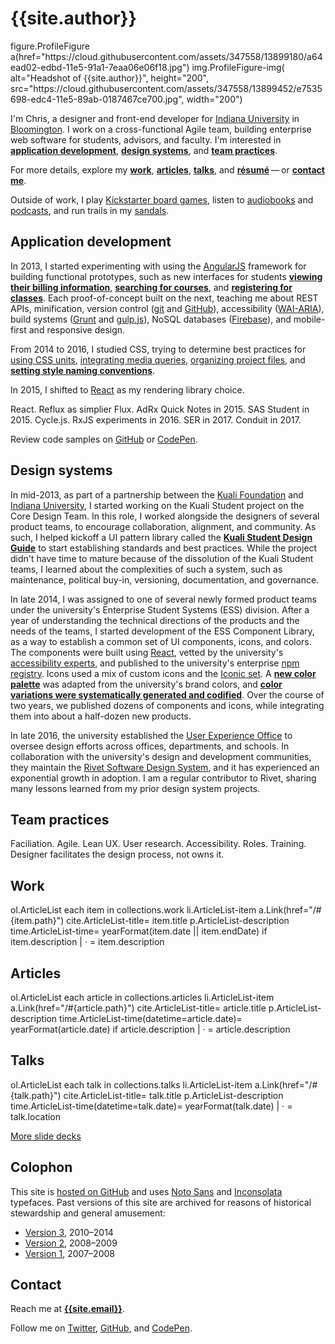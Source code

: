# {{site.author}}

<jade>
figure.ProfileFigure
  a(href="https://cloud.githubusercontent.com/assets/347558/13899180/a64ead02-edbd-11e5-91a1-7eaa06e06f18.jpg")
    img.ProfileFigure-img(
      alt="Headshot of {{site.author}}",
      height="200",
      src="https://cloud.githubusercontent.com/assets/347558/13899452/e7535698-edc4-11e5-89ab-0187467ce700.jpg",
      width="200")
</jade>

I'm Chris, a designer and front-end developer for [Indiana University](https://uits.iu.edu/) in [Bloomington](https://www.visitbloomington.com/). I work on a cross-functional Agile team, building enterprise web software for students, advisors, and faculty. I'm interested in [<b>application development</b>](#application-development), [<b>design systems</b>](#design-systems), and [<b>team practices</b>](#team-practices).

For more details, explore my [<b>work</b>](#work), [<b>articles</b>](#articles), [<b>talks</b>](#talks), and [<b>résumé</b>](/resume)&thinsp;&mdash;&thinsp;or [<b>contact me</b>](#contact).

Outside of work, I play [Kickstarter board games](https://www.kickstarter.com/profile/basham), listen to [audiobooks](https://www.audible.com/) and [podcasts](https://99percentinvisible.org/), and run trails in my [sandals](https://lunasandals.com/).

## Application development

In 2013, I started experimenting with using the [AngularJS](https://angularjs.org/) framework for building functional prototypes, such as new interfaces for students [<b>viewing their billing information</b>](/work/iu-student-billing), [<b>searching for courses</b>](/work/iu-course-search), and [<b>registering for classes</b>](/work/ks-course-registration). Each proof-of-concept built on the next, teaching me about REST APIs, minification, version control ([git](https://git-scm.com/) and [GitHub](https://github.com/)), accessibility ([WAI-ARIA](https://en.wikipedia.org/wiki/WAI-ARIA)), build systems ([Grunt](https://gruntjs.com/) and [gulp.js](https://gulpjs.com/)), NoSQL databases ([Firebase](https://firebase.google.com/)), and mobile-first and responsive design.

From 2014 to 2016, I studied CSS, trying to determine best practices for [using CSS units](https://gist.github.com/basham/2175a16ab7c60ce8e001), [integrating media queries](https://gist.github.com/basham/3b24062dfaecaa712a68), [organizing project files](https://gist.github.com/basham/877db54fffb08e47bd39), and [<b>setting style naming conventions</b>](/talks/architecting-css).

In 2015, I shifted to [React](https://reactjs.org/) as my rendering library choice.

React. Reflux as simplier Flux. AdRx Quick Notes in 2015. SAS Student in 2015. Cycle.js. RxJS experiments in 2016. SER in 2017. Conduit in 2017.

Review code samples on [GitHub]({{site.elsewhere.GitHub}}) or [CodePen]({{site.elsewhere.CodePen}}).

## Design systems

In mid-2013, as part of a partnership between the [Kuali Foundation](https://kuali.org/) and [Indiana University](https://www.iu.edu/), I started working on the Kuali Student project on the Core Design Team. In this role, I worked alongside the designers of several product teams, to encourage collaboration, alignment, and community. As such, I helped kickoff a UI pattern library called the [<b>Kuali Student Design Guide</b>](/work/ks-design-guide) to start establishing standards and best practices. While the project didn't have time to mature because of the dissolution of the Kuali Student teams, I learned about the complexities of such a system, such as maintenance, political buy-in, versioning, documentation, and governance.

In late 2014, I was assigned to one of several newly formed product teams under the university's Enterprise Student Systems (ESS) division. After a year of understanding the technical directions of the products and the needs of the teams, I started development of the ESS Component Library, as a way to establish a common set of UI components, icons, and colors. The components were built using [React](https://reactjs.org/), vetted by the university's [accessibility experts](https://atac.iu.edu/), and published to the university's enterprise [npm registry](https://www.npmjs.com/). Icons used a mix of custom icons and the [Iconic set](https://useiconic.com/). A [<b>new color palette</b>](/work/iu-color-palette) was adapted from the university's brand colors, and [<b>color variations were systematically generated and codified</b>](/articles/codifying-colors/). Over the course of two years, we published dozens of components and icons, while integrating them into about a half-dozen new products. 

In late 2016, the university established the [User Experience Office](https://ux.iu.edu/) to oversee design efforts across offices, departments, and schools. In collaboration with the university's design and development communities, they maintain the [Rivet Software Design System](https://rivet.iu.edu/), and it has experienced an exponential growth in adoption. I am a regular contributor to Rivet, sharing many lessons learned from my prior design system projects.

## Team practices

Faciliation. Agile. Lean UX. User research. Accessibility. Roles. Training. Designer facilitates the design process, not owns it.

## Work

<jade>
ol.ArticleList
  each item in collections.work
    li.ArticleList-item
      a.Link(href="/#{item.path}")
        cite.ArticleList-title= item.title
      p.ArticleList-description
        time.ArticleList-time= yearFormat(item.date || item.endDate)
        if item.description
          |  &middot; 
          = item.description
</jade>

## Articles

<jade>
ol.ArticleList
  each article in collections.articles
    li.ArticleList-item
      a.Link(href="/#{article.path}")
        cite.ArticleList-title= article.title
      p.ArticleList-description
        time.ArticleList-time(datetime=article.date)= yearFormat(article.date)
        if article.description
          |  &middot; 
          = article.description
</jade>

## Talks

<jade>
ol.ArticleList
  each talk in collections.talks
    li.ArticleList-item
      a.Link(href="/#{talk.path}")
        cite.ArticleList-title= talk.title
      p.ArticleList-description
        time.ArticleList-time(datetime=talk.date)= yearFormat(talk.date)
        |  &middot; 
        = talk.location
</jade>

[More slide decks](https://speakerdeck.com/basham)

## Colophon

This site is [hosted on GitHub]({{site.repo}}) and uses [Noto Sans](https://fonts.google.com/specimen/Noto+Sans) and [Inconsolata](https://fonts.google.com/specimen/Inconsolata) typefaces. Past versions of this site are archived for reasons of historical stewardship and general amusement:

- [Version 3](http://v3.bash.am), 2010&ndash;2014
- [Version 2](http://v2.bash.am), 2008&ndash;2009
- [Version 1](http://v1.bash.am), 2007&ndash;2008

## Contact

Reach me at [<b>{{site.email}}</b>](mailto:{{site.email}}).

Follow me on [Twitter]({{site.elsewhere.Twitter}}), [GitHub]({{site.elsewhere.GitHub}}), and [CodePen]({{site.elsewhere.CodePen}}).
